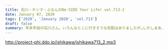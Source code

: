 ```yaml
---
title: 石川・ホンマ・ぶるんのBe-SIDE Your Life! vol.713-2
date: January 07, 2020
tags: ['2020', 'January 2020', 'vol.713']
draft: false
summary: 年末年始の石川さん。いろんなとこに行きそうな気配はありましたが…しかしまあ、元気な人です。
---
```


http://project-phi.ddo.jp/ishikawa/ishikawa713_2.mp3
